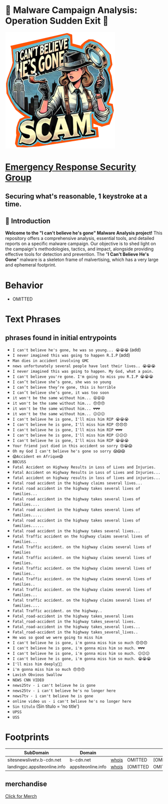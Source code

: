 # 🎯 Malware Campaign Analysis: Operation Sudden Exit 🎯

![logo](projectlogo.png)
# [Emergency Response Security Group](https://cyb.ersecurity.com)
Securing what's reasonable, 1 keystroke at a time.
---

## 🚀 Introduction

**Welcome to the "I can't believe he's gone" Malware Analysis project!** This repository offers a comprehensive analysis, essential tools, and detailed reports on a specific malware campaign. Our objective is to shed light on the campaign's methodologies, tactics, and impact, alongside providing effective tools for detection and prevention. The "**I Can't Believe He's Gone**" malware is a skeleton frame of malvertising, which has a very large and ephemeral footprint.

#  Behavior
- OMITTED

# Text Phrases

## phrases found in initial entrypoints

- `I can't believe he's gone, he was so young... 😭😭😭` (add)
- `I never imagined this was going to happen R.I.P` (add)
- `Man dies in accident involving GMC`
- `news unfortunately several people have lost their lives.. 😭😭😭`
- `I never imagined this was going to happen. My God, what a pain.`
- `I can't believe you're gone. I'm going to miss you R.I.P 😭😭😭`
- `I can’t believe she’s gone, she was so young`
- `I can’t believe they’re gone, this is horrible`
- `I can’t believe she’s gone, it was too soon`
- `it won't be the same without him... 😫😫😫`
- `it won't be the same without him... 😞😞😞`
- `it won't be the same without him... 💔💔💔`
- `it won't be the same without him... 😕😕😕`
- `I can't believe he is gone, I'll miss him RIP 😭😭😭`
- `I can't believe he is gone, I'll miss him RIP 😞😞😞`
- `I can't believe he is gone, I'll miss him RIP 💔💔💔`
- `I can't believe he is gone, I'll miss him RIP 😕😕😕`
- `I can't believe he is gone, I'll miss him RIP 😭😭😭`
- `Your friend just died in this accident so sorry 😢😭😱`
- `Oh my God I can't believe he's gone so sorry 😱😱😱`
- `😱Accident en Afrique😱`
- `BBCUSS`
- `Fatal Accident on Highway Results in Loss of Lives and Injuries.`
- `Fatal Accident on Highway Results in Loss of Lives and Injuries...`
- `fatal accident on highway results in loss of lives and injuries...`
- `Fatal road accident in the highway claims several lives...`
- `Fatal road accident in the highway takes several lives of families...`
- `Fatal road accident in the highway takes several lives of families....`
- `Fatal road accident in the highway takes several lives of families.....`
- `Fatal road accident in the highway takes several lives of families......`
- `fatal road accident in the highway takes several lives...`
- `Fatal Traffic accident on the highway claims several lives of families...`
- `Fatal Traffic accident. on the highway claims several lives of families`
- `Fatal Traffic accident. on the highway claims several lives of families.`
- `Fatal Traffic accident. on the highway claims several lives of families..`
- `Fatal Traffic accident. on the highway claims several lives of families.. `
- `Fatal Traffic accident. on the highway claims several lives of families...`
- `fatal traffic accident. on the highway claims several lives of families....`
- `Fatal Traffic accident. on the highway..`
- `Fatal_road-accident in the highway takes_several lives`
- `Fatal_road-accident in the highway takes_several lives.`
- `Fatal_road-accident in the highway takes_several lives...`
- `Fatal_road-accident in the highway takes_several_lives..`
- `He was so good we were going to miss him`
- `I can't believe he is gone, i'm gonna miss him so much 😞😞😞`
- `I can't believe he is gone, i'm gonna miss him so much. 💔💔💔`
- `I can't believe he is gone, i'm gonna miss him so much. 😕😕😕`
- `I can't believe he is gone, i'm gonna miss him so much. 😭😭😭`
- `I'll miss him deeply🥲😕`
- `i'm gonna miss him so much 😞😞😞`
- `Lavish Obvious Swallow`
- `NEWS CNN VIDEO`
- `news25tv - i can't believe he is gone`
- `news25tv - i can't believe he's no longer here`
- `news7tv - i can't believe he is gone`
- `online video us - i can't believe he's no longer here`
- `Sin título` (Sin título = 'no title')
- `UPSS`
- `USS`

# Footprints

| SubDomain | Domain  |  |  | | | |
|--------|-----------|-------|---------|--------|----------|----------|
| sitesnewslivetv.b-cdn.net |b-cdn.net | [whois](whois/b-cdn.net.md)|OMITTED |[OMITTED | | |
| landingpc.appsiteonline.info | appsiteonline.info |[whois](whois/b-cdn.net.md) | [OMITTED | OMITTED | | |

## merchandise

[Click for Merch](https://www.redbubble.com/shop/ap/162312772)
